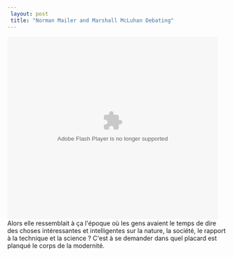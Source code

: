 ```yaml
---
 layout: post
 title: "Norman Mailer and Marshall McLuhan Debating"
---
```


<p><span><embed type="application/x-shockwave-flash" src="http://video.google.com/googleplayer.swf?docId=-931331993788973594" id="VideoPlayback" flashvars="hl=en&autoplay=" height="415" wmode="transparent" width="480"></embed></span><br />Alors elle ressemblait à ça l'époque où les gens avaient le temps de dire des choses intéressantes et intelligentes sur la nature, la société, le rapport à la technique et la science ? C'est à se demander dans quel placard est planqué le corps de la modernité.</p>
